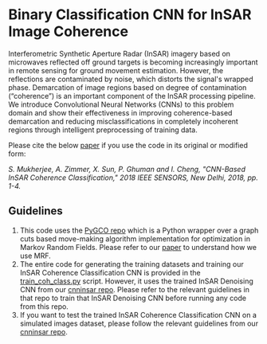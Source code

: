 # Binary Classification CNN for InSAR Image Coherence

Interferometric Synthetic Aperture Radar (InSAR) imagery based on microwaves reflected off ground targets is becoming increasingly important in remote sensing for ground movement estimation. However, the reflections are contaminated by noise, which distorts the signal's wrapped phase. Demarcation of image regions based on degree of contamination (“coherence”) is an important component of the InSAR processing pipeline. We introduce Convolutional Neural Networks (CNNs) to this problem domain and show their effectiveness in improving coherence-based demarcation and reducing misclassifications in completely incoherent regions through intelligent preprocessing of training data.

Please cite the below [paper](https://doi.org/10.1109/ICSENS.2018.8589742) if you use the code in its original or modified form:

*S. Mukherjee, A. Zimmer, X. Sun, P. Ghuman and I. Cheng, "CNN-Based InSAR Coherence Classification," 2018 IEEE SENSORS, New Delhi, 2018, pp. 1-4.*

## Guidelines

1. This code uses the [PyGCO repo](https://github.com/Borda/pyGCO) which is a Python wrapper over a graph cuts based move-making algorithm implementation for optimization in Markov Random Fields. Please refer to our [paper](https://doi.org/10.1109/ICSENS.2018.8589742) to understand how we use MRF.
2. The entire code for generating the training datasets and training our InSAR Coherence Classification CNN is provided in the [train_coh_class.py](https://github.com/subhayanmukherjee/classcoherence/blob/master/train_coh_class.py) script. However, it uses the trained InSAR Denoising CNN from our [cnninsar repo](https://github.com/subhayanmukherjee/cnninsar). Please refer to the relevant guidelines in that repo to train that InSAR Denoising CNN before running any code from this repo.
3. If you want to test the trained InSAR Coherence Classification CNN on a simulated images dataset, please follow the relevant guidelines from our [cnninsar repo](https://github.com/subhayanmukherjee/cnninsar).
